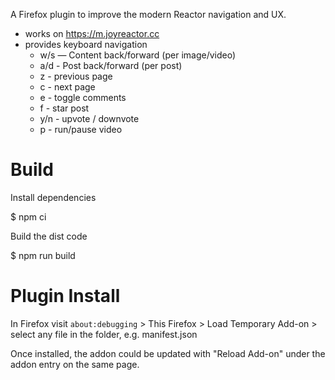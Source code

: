 A Firefox plugin to improve the modern Reactor navigation and UX.

- works on https://m.joyreactor.cc
- provides keyboard navigation
  - w/s — Content back/forward (per image/video)
  - a/d - Post back/forward (per post)
  - z - previous page
  - c - next page
  - e - toggle comments
  - f - star post
  - y/n - upvote / downvote
  - p - run/pause video

# Build

Install dependencies

$ npm ci

Build the dist code

$ npm run build

# Plugin Install

In Firefox visit `about:debugging` > This Firefox > Load Temporary Add-on > select any file in the folder, e.g. manifest.json

Once installed, the addon could be updated with "Reload Add-on" under the addon entry on the same page.